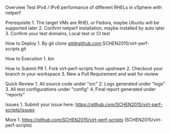 Overview
    Test IPv4 / IPv6 performance of different RHELs in vSphere with netperf

Prerequisite
    1. The target VMs are RHEL or Fedora, maybe Ubuntu will be supported later
    2. Confirm netperf installation, maybe installed by auto later
    3. Confirm your test domains, Local test or CI test

How to Deploy
    1. By git clone git@github.com:SCHEN2015/virt-perf-scripts.git

How to Execution
    1. bin

How to Submit PR
    1. Fork virt-perf-scripts from upstream
    2. Checkout your branch in your workspace
    3. New a Pull Requirement and wait for review

Quick Review
    1. All source code under "src"
    2. Logs generated under "logs"
    3. All test configurations under "config"
    4. Final report generated under "reports"

Issues
    1. Submit your issue here: https://github.com/SCHEN2015/virt-perf-scripts/issues

More
    1. https://github.com/SCHEN2015/virt-perf-scripts (SCHEN2015/virt-perf-scripts)